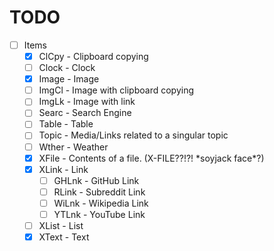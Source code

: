 # TODO

- [ ] Items
  - [x] ClCpy - Clipboard copying
  - [ ] Clock - Clock
  - [x] Image - Image
  - [ ] ImgCl - Image with clipboard copying
  - [ ] ImgLk - Image with link
  - [ ] Searc - Search Engine
  - [ ] Table - Table
  - [ ] Topic - Media/Links related to a singular topic
  - [ ] Wther - Weather
  - [x] XFile - Contents of a file. (X-FILE??!?! \*soyjack face\*?)
  - [x] XLink - Link
    - [ ] GHLnk - GitHub Link
    - [ ] RLink - Subreddit Link
    - [ ] WiLnk - Wikipedia Link
    - [ ] YTLnk - YouTube Link
  - [ ] XList - List
  - [x] XText - Text
